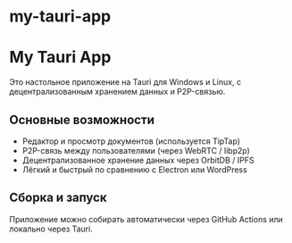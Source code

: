 # my-tauri-app
# My Tauri App

Это настольное приложение на Tauri для Windows и Linux, с децентрализованным хранением данных и P2P-связью.

## Основные возможности
- Редактор и просмотр документов (используется TipTap)
- P2P-связь между пользователями (через WebRTC / libp2p)
- Децентрализованное хранение данных через OrbitDB / IPFS
- Лёгкий и быстрый по сравнению с Electron или WordPress

## Сборка и запуск
Приложение можно собирать автоматически через GitHub Actions или локально через Tauri.
